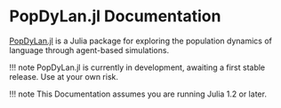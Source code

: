 # PopDyLan.jl Documentation

[PopDyLan.jl](http://henr.in/PopDyLan.jl) is a Julia package for exploring the population dynamics of language through agent-based simulations.

!!! note
    PopDyLan.jl is currently in development, awaiting a first stable release. Use at your own risk.

!!! note
    This Documentation assumes you are running Julia 1.2 or later.

